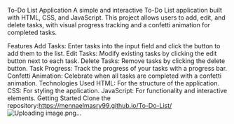 To-Do List Application
A simple and interactive To-Do List application built with HTML, CSS, and JavaScript. This project allows users to add, edit, and delete tasks, with visual progress tracking and a confetti animation for completed tasks.

Features
Add Tasks: Enter tasks into the input field and click the button to add them to the list.
Edit Tasks: Modify existing tasks by clicking the edit button next to each task.
Delete Tasks: Remove tasks by clicking the delete button.
Task Progress: Track the progress of your tasks with a progress bar.
Confetti Animation: Celebrate when all tasks are completed with a confetti animation.
Technologies Used
HTML: For the structure of the application.
CSS: For styling the application.
JavaScript: For functionality and interactive elements.
Getting Started
Clone the repository:https://mennaelmasry99.github.io/To-Do-List/
![Uploading image.png…]()
